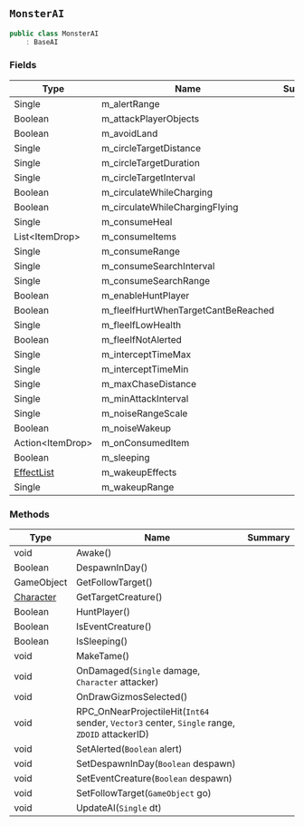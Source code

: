 ## `MonsterAI`

```csharp
public class MonsterAI
    : BaseAI

```

### Fields

| Type | Name | Summary | 
| --- | --- | --- | 
| Single | m_alertRange |  | 
| Boolean | m_attackPlayerObjects |  | 
| Boolean | m_avoidLand |  | 
| Single | m_circleTargetDistance |  | 
| Single | m_circleTargetDuration |  | 
| Single | m_circleTargetInterval |  | 
| Boolean | m_circulateWhileCharging |  | 
| Boolean | m_circulateWhileChargingFlying |  | 
| Single | m_consumeHeal |  | 
| List&lt;ItemDrop&gt; | m_consumeItems |  | 
| Single | m_consumeRange |  | 
| Single | m_consumeSearchInterval |  | 
| Single | m_consumeSearchRange |  | 
| Boolean | m_enableHuntPlayer |  | 
| Boolean | m_fleeIfHurtWhenTargetCantBeReached |  | 
| Single | m_fleeIfLowHealth |  | 
| Boolean | m_fleeIfNotAlerted |  | 
| Single | m_interceptTimeMax |  | 
| Single | m_interceptTimeMin |  | 
| Single | m_maxChaseDistance |  | 
| Single | m_minAttackInterval |  | 
| Single | m_noiseRangeScale |  | 
| Boolean | m_noiseWakeup |  | 
| Action&lt;ItemDrop&gt; | m_onConsumedItem |  | 
| Boolean | m_sleeping |  | 
| [EffectList](./EffectList.md) | m_wakeupEffects |  | 
| Single | m_wakeupRange |  | 


### Methods

| Type | Name | Summary | 
| --- | --- | --- | 
| void | Awake() |  | 
| Boolean | DespawnInDay() |  | 
| GameObject | GetFollowTarget() |  | 
| [Character](./Character.md) | GetTargetCreature() |  | 
| Boolean | HuntPlayer() |  | 
| Boolean | IsEventCreature() |  | 
| Boolean | IsSleeping() |  | 
| void | MakeTame() |  | 
| void | OnDamaged(`Single` damage, `Character` attacker) |  | 
| void | OnDrawGizmosSelected() |  | 
| void | RPC_OnNearProjectileHit(`Int64` sender, `Vector3` center, `Single` range, `ZDOID` attackerID) |  | 
| void | SetAlerted(`Boolean` alert) |  | 
| void | SetDespawnInDay(`Boolean` despawn) |  | 
| void | SetEventCreature(`Boolean` despawn) |  | 
| void | SetFollowTarget(`GameObject` go) |  | 
| void | UpdateAI(`Single` dt) |  | 


